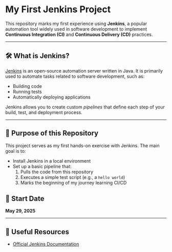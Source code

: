 # My First Jenkins Project

This repository marks my first experience using **Jenkins**, a popular automation tool widely used in software development to implement **Continuous Integration (CI)** and **Continuous Delivery (CD)** practices.

---

## 🛠 What is Jenkins?

[Jenkins](https://www.jenkins.io/) is an open-source automation server written in Java. It is primarily used to automate tasks related to software development, such as:

- Building code
- Running tests
- Automatically deploying applications

Jenkins allows you to create custom *pipelines* that define each step of your build, test, and deployment process.

---

## 🚀 Purpose of this Repository

This project serves as my first hands-on exercise with Jenkins. The main goal is to:

- Install Jenkins in a local environment
- Set up a basic pipeline that:
  1. Pulls the code from this repository
  2. Executes a simple test script (e.g., a `hello world`)
  3. Marks the beginning of my journey learning CI/CD
 
## 📅 Start Date

**May 29, 2025**

---

## 📎 Useful Resources

- [Official Jenkins Documentation](https://www.jenkins.io/doc/)
